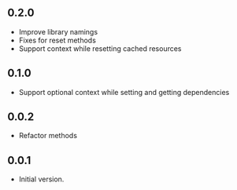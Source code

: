 ## 0.2.0

- Improve library namings
- Fixes for reset methods
- Support context while resetting cached resources

## 0.1.0

- Support optional context while setting and getting dependencies

## 0.0.2

- Refactor methods

## 0.0.1

- Initial version.
